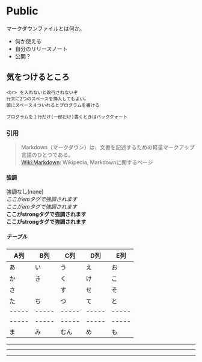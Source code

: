 # Public

マークダウンファイルとは何か。  
- 何か使える
- 自分のリリースノート
- 公開？


## 気をつけるところ

    <br> を入れないと改行されないぞ  
    行末に2つのスペースを挿入してもよい。  
    頭にスペース４ついれるとプログラムを書ける

`プログラムを１行だけ(一部だけ)書くときはバッククォート`


### 引用
>Markdown（マークダウン）は、文書を記述するための軽量マークアップ言語のひとつである。  
[Wiki:Markdown](https://ja.wikipedia.org/wiki/Markdown): Wikipedia, Markdownに関するページ


#### 強調

強調なし(none)<br>
*ここがemタグで強調されます*  
_ここがemタグで強調されます_  
**ここがstrongタグで強調されます**  
__ここがstrongタグで強調されます__  


##### テーブル  

| A列 | B列 | C列 | D列 | E列 |
|-----|-----|-----|-----|-----|
| あ | い | う | え | お |
| か | き | く | け | こ |
| さ | | す | せ | そ |
| た | ち | つ | て | と |
|-----|-----|-----|-----|-----|
|-----|-----|-----|-----|-----|
| ま | み | むん | め | も |

---
***
___
